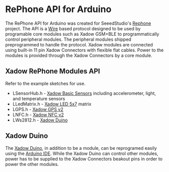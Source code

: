 # RePhone API for Arduino
The RePhone API for Arduino was created for SeeedStudio's [Rephone](https://wiki.seeedstudio.com/RePhone/) project.
The API is a [Wire](https://www.arduino.cc/en/Reference/Wire) based protocol designed to be used by programable core modules such as Xadow GSM+BLE to programmatically control peripheral modules. The peripheral modules shipped preprogrammed to handle the protocol. Xadow modules are connected using  built-in 11 pin Xadow Connectors with flexible flat cables. Power to the modules is provided through the Xadow Connectors by a core module.

## Xadow RePhone Modules API
Refer to the example sketches for use.
* LSensorHub.h - [Xadow Basic Sensors](https://wiki.seeedstudio.com/Xadow_Basic_Sensors/) including accelerometer, light, and temperature sensors
* LLedMatrix.h - [Xadow LED 5x7](https://wiki.seeedstudio.com/Xadow_LED_5x7/) matrix
* LGPS.h - [Xadow GPS v2](https://wiki.seeedstudio.com/Xadow_GPS_V2/)
* LNFC.h - [Xadow NFC v2](https://wiki.seeedstudio.com/Xadow_NFC_v2/)
* LWs2812.h - [Xadow Duino](https://wiki.seeedstudio.com/Xadow_Duino/)

## Xadow Duino
The [Xadow Duino](https://wiki.seeedstudio.com/Xadow_Duino/), in addition to be a module, can be reprogramed easily using the [Arduino IDE](https://www.arduino.cc/en/Main/Software). While the Xadow Duino can control other modules, power has to be supplied to the Xadow Connectors beakout pins in order to power the other modules.

